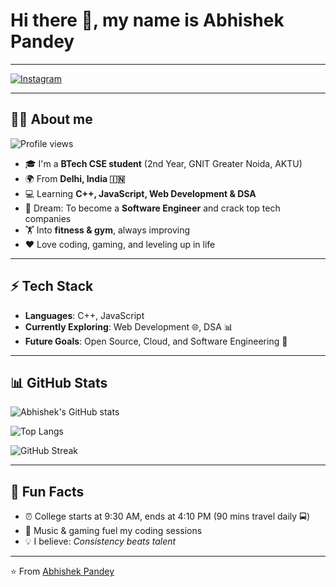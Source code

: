 # Hi there 👋, my name is Abhishek Pandey  

---

[![Instagram](https://img.shields.io/badge/Instagram-E4405F?style=for-the-badge&logo=instagram&logoColor=white)](https://instagram.com/)


---

## 🧑‍💻 About me  

![Profile views](https://komarev.com/ghpvc/?username=abhishek-pandey&color=blue&style=flat)

- 🎓 I'm a **BTech CSE student** (2nd Year, GNIT Greater Noida, AKTU)  
- 🌍 From **Delhi, India 🇮🇳**  
- 💻 Learning **C++, JavaScript, Web Development & DSA**  
- 🚀 Dream: To become a **Software Engineer** and crack top tech companies   
- 🏋️ Into **fitness & gym**, always improving   
- ❤️ Love coding, gaming, and leveling up in life  

---

## ⚡ Tech Stack  
- **Languages**: C++, JavaScript  
- **Currently Exploring**: Web Development 🌐, DSA 📊  
- **Future Goals**: Open Source, Cloud, and Software Engineering 💼
  
---

## 📊 GitHub Stats  

![Abhishek's GitHub stats](https://github-readme-stats.vercel.app/api?username=abhishek-pandey&show_icons=true&theme=radical)  

![Top Langs](https://github-readme-stats.vercel.app/api/top-langs/?username=abhishek-pandey&layout=compact&theme=radical)  

![GitHub Streak](https://github-readme-streak-stats.herokuapp.com/?user=abhishek-pandey&theme=radical)  

---

## 🎯 Fun Facts  
- ⏰ College starts at 9:30 AM, ends at 4:10 PM (90 mins travel daily 🚍)  
- 🎵 Music & gaming fuel my coding sessions  
- 💡 I believe: *Consistency beats talent*  

---

⭐️ From [Abhishek Pandey](https://github.com/pandey-9267)
